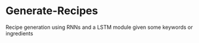 # Generate-Recipes
Recipe generation using RNNs and a LSTM module given some keywords or ingredients
